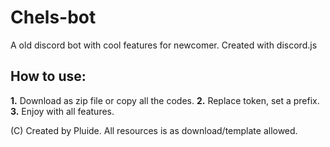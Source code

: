 # Chels-bot
A old discord bot with cool features for newcomer. Created with discord.js
## How to use:
**1.** Download as zip file or copy all the codes.
**2.** Replace token, set a prefix.
**3.** Enjoy with all features.

(C) Created by Pluide. All resources is as download/template allowed.
